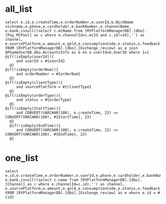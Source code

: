 all_list
===
    select e.id,e.createTime,e.orderNumber,e.userId,b.NickName nickname,e.phone,e.cardholder,e.bankNumber,e.channelName,
    e.bank,isnull((select c.mcName from [RYPlatformManagerDB].[dbo].[Pay_MCPool] as c where e.channelId=c.mcId and c.id!=19),'') as channel,
    e.sourcePlatform,e.amount,e.gold,e.consumptionCode,e.status,e.feedback,e.operator,e.msg,b.tipsName
    FROM [RYPlatformManagerDB].[dbo].[Exchange_review] as e join QPGameUserDB.dbo.AccountsInfo as b on e.userId=b.UserID where 1=1
    @if(!isEmpty(userId)){
         and userId = #{userId}
      @}
    @if(!isEmpty(orderNum)){
         and orderNumber = #{orderNum}
      @}
    @if(!isEmpty(clientType)){
         and sourcePlatform = #{clientType}
      @}
    @if(!isEmpty(orderType)){
         and status = #{orderType}
      @}
    @if(!isEmpty(StartTime)){
         and CONVERT(VARCHAR(100), e.createTime, 23) >= CONVERT(VARCHAR(100), #{StartTime}, 23)
      @}
      @if(!isEmpty(EndTime)){
         and CONVERT(VARCHAR(100), e.createTime, 23) <= CONVERT(VARCHAR(100), #{EndTime}, 23)
      @}
one_list
===
    select e.id,e.createTime,e.orderNumber,e.userId,e.phone,e.cardholder,e.bankNumber,e.channelName,
    e.bank,isnull((select c.name from [RYPlatformManagerDB].[dbo].[Channel] as c where e.channelId=c.id),'') as channel,
    e.sourcePlatform,e.amount,e.gold,e.consumptionCode,e.status,e.feedback,e.operator,e.msg
    FROM [RYPlatformManagerDB].[dbo].[Exchange_review] as e where e.id = #{id} 

